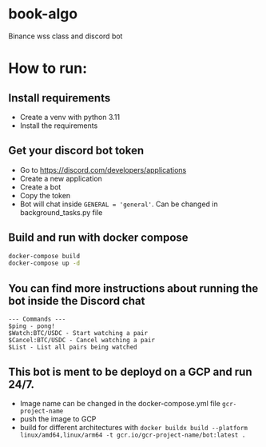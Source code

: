 # book-algo
Binance wss class and discord bot


# How to run:

## Install requirements
- Create a venv with python 3.11
- Install the requirements

## Get your discord bot token
- Go to https://discord.com/developers/applications
- Create a new application
- Create a bot
- Copy the token
- Bot will chat inside `GENERAL = 'general'`. Can be changed in background_tasks.py file


## Build and run with docker compose
```bash
docker-compose build
docker-compose up -d
```

## You can find more instructions about running the bot inside the Discord chat
```
--- Commands ---
$ping - pong!
$Watch:BTC/USDC - Start watching a pair
$Cancel:BTC/USDC - Cancel watching a pair
$List - List all pairs being watched
```

## This bot is ment to be deployd on a GCP and run 24/7. 
- Image name can be changed in the docker-compose.yml file `gcr-project-name`
- push the image to GCP
- build for different architectures with `docker buildx build --platform linux/amd64,linux/arm64 -t gcr.io/gcr-project-name/bot:latest .`